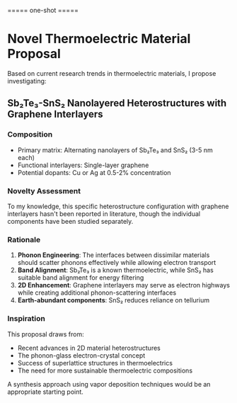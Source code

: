 ===== one-shot =====
# Novel Thermoelectric Material Proposal

Based on current research trends in thermoelectric materials, I propose investigating:

## Sb₂Te₃-SnS₂ Nanolayered Heterostructures with Graphene Interlayers

### Composition
- Primary matrix: Alternating nanolayers of Sb₂Te₃ and SnS₂ (3-5 nm each)
- Functional interlayers: Single-layer graphene
- Potential dopants: Cu or Ag at 0.5-2% concentration

### Novelty Assessment
To my knowledge, this specific heterostructure configuration with graphene interlayers hasn't been reported in literature, though the individual components have been studied separately.

### Rationale
1. **Phonon Engineering**: The interfaces between dissimilar materials should scatter phonons effectively while allowing electron transport
2. **Band Alignment**: Sb₂Te₃ is a known thermoelectric, while SnS₂ has suitable band alignment for energy filtering
3. **2D Enhancement**: Graphene interlayers may serve as electron highways while creating additional phonon-scattering interfaces
4. **Earth-abundant components**: SnS₂ reduces reliance on tellurium

### Inspiration
This proposal draws from:
- Recent advances in 2D material heterostructures
- The phonon-glass electron-crystal concept
- Success of superlattice structures in thermoelectrics
- The need for more sustainable thermoelectric compositions

A synthesis approach using vapor deposition techniques would be an appropriate starting point.

